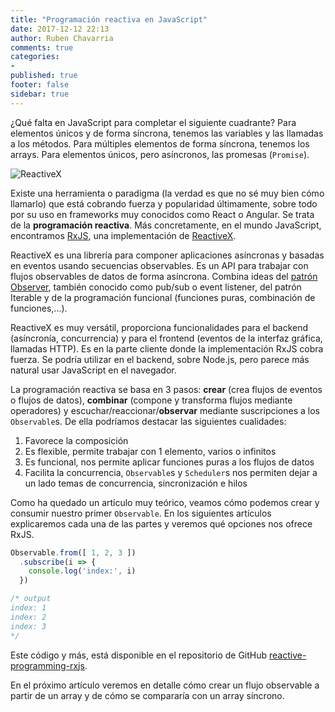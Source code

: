 ```yaml
---
title: "Programación reactiva en JavaScript"
date: 2017-12-12 22:13
author: Ruben Chavarria
comments: true
categories: 
- 
published: true
footer: false
sidebar: true
---
```


¿Qué falta en JavaScript para completar el siguiente cuadrante? Para elementos
únicos y de forma síncrona, tenemos las variables y las llamadas a los métodos.
Para múltiples elementos de forma síncrona, tenemos los arrays. Para elementos
únicos, pero asíncronos, las promesas (`Promise`).

![ReactiveX](/images/2017/cuadrante-reactivex.png)

<!-- more -->

Existe una herramienta o paradigma (la verdad es que no sé muy bien cómo
llamarlo) que está cobrando fuerza y popularidad últimamente, sobre todo por su
uso en frameworks muy conocidos como React o Angular. Se trata de la
**programación reactiva**. Más concretamente, en el mundo JavaScript,
encontramos [RxJS], una implementación de [ReactiveX].

ReactiveX es una librería para componer aplicaciones asíncronas y basadas en
eventos usando secuencias observables. Es un API para trabajar con flujos
observables de datos de forma asíncrona. Combina ideas del [patrón Observer],
también conocido como pub/sub o event listener, del patrón Iterable y de la
programación funcional (funciones puras, combinación de funciones,...).

ReactiveX es muy versátil, proporciona funcionalidades para el backend
(asíncronía, concurrencia) y para el frontend (eventos de la interfaz gráfica,
llamadas HTTP). Es en la parte cliente donde la implementación RxJS cobra
fuerza. Se podría utilizar en el backend, sobre Node.js, pero parece más
natural usar JavaScript en el navegador.

La programación reactiva se basa en 3 pasos: **crear** (crea flujos de eventos o
flujos de datos), **combinar** (compone y transforma flujos mediante operadores) y
escuchar/reaccionar/**observar** mediante suscripciones a los `Observable`s. De
ella podríamos destacar las siguientes cualidades:

1. Favorece la composición
2. Es flexible, permite trabajar con 1 elemento, varios o infinitos
3. Es funcional, nos permite aplicar funciones puras a los flujos de datos
4. Facilita la concurrencia, `Observable`s y `Scheduler`s nos permiten dejar
a un lado temas de concurrencia, sincronización e hilos

Como ha quedado un artículo muy teórico, veamos cómo podemos crear y consumir
nuestro primer `Observable`. En los siguientes artículos explicaremos cada una
de las partes y veremos qué opciones nos ofrece RxJS.

```javascript
Observable.from([ 1, 2, 3 ])
  .subscribe(i => {
    console.log('index:', i)
  })

/* output
index: 1
index: 2
index: 3
*/
```

Este código y más, está disponible en el repositorio de GitHub
[reactive-programming-rxjs].

En el próximo artículo veremos en detalle cómo crear un flujo observable a
partir de un array y de cómo se compararía con un array síncrono.

[RxJS]: http://reactivex.io/rxjs/
[ReactiveX]: http://reactivex.io/
[patrón Observer]: http://en.wikipedia.org/wiki/Observer_pattern
[reactive-programming-rxjs]: https://github.com/rchavarria/reactive-programming-rxjs
